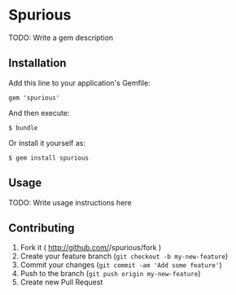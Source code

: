 # Spurious

TODO: Write a gem description

## Installation

Add this line to your application's Gemfile:

    gem 'spurious'

And then execute:

    $ bundle

Or install it yourself as:

    $ gem install spurious

## Usage

TODO: Write usage instructions here

## Contributing

1. Fork it ( http://github.com/<my-github-username>/spurious/fork )
2. Create your feature branch (`git checkout -b my-new-feature`)
3. Commit your changes (`git commit -am 'Add some feature'`)
4. Push to the branch (`git push origin my-new-feature`)
5. Create new Pull Request
